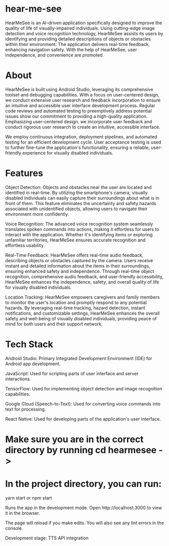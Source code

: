 # hear-me-see
HearMeSee is an AI-driven application specifically designed to improve the quality of life of visually-impaired individuals. Using cutting-edge image detection and voice recognition technology, HearMeSee assists its users by identifying and providing detailed descriptions of objects or obstacles within their environment. The application delivers real-time feedback, enhancing navigation safety. With the help of HearMeSee, user independence, and convenience are promoted.


# About

HearMeSee is built using Android Studio, leveraging its comprehensive toolset and debugging capabilities. With a focus on user-centered design, we conduct extensive user research and feedback incorporation to ensure an intuitive and accessible user interface development process. Regular code reviews and automated testing to preemptively address potential issues show our commitment to providing a high-quality application. Emphasizing user-centered design, we incorporate user feedback and conduct rigorous user research to create an intuitive, accessible interface. 

We employ continuous integration, deployment pipelines, and automated testing for an efficient development cycle. User acceptance testing is used to further fine-tune the application's functionality, ensuring a reliable, user-friendly experience for visually disabled individuals.

# Features

Object Detection: Objects and obstacles near the user are located and identified in real-time. By utilizing the smartphone's camera, visually disabled individuals can easily capture their surroundings about what is in front of them. This feature eliminates the uncertainty and safety hazards associated with unidentified objects, allowing users to navigate their environment more confidently.

Voice Recognition: The advanced voice recognition system seamlessly translates spoken commands into actions, making it effortless for users to interact with the application. Whether it's identifying items or exploring unfamiliar territories, HearMeSee ensures accurate recognition and effortless usability.

Real-Time Feedback: HearMeSee offers real-time audio feedback, describing objects or obstacles captured by the camera. Users receive instant and detailed information about the items in their surroundings, ensuring enhanced safety and independence. Through real-time object recognition, comprehensive audio feedback, and user-friendly accessibility, HearMeSee enhances the independence, safety, and overall quality of life for visually disabled individuals.

Location Tracking: HearMeSee empowers caregivers and family members to monitor the user's location and promptly respond to any potential hazards. By leveraging real-time tracking, hazard detection, instant notifications, and customizable settings, HearMeSee enhances the overall safety and well-being of visually disabled individuals, providing peace of mind for both users and their support network.

# Tech Stack

Android Studio: Primary Integrated Development Environment (IDE) for Android app development.

JavaScript: Used for scripting parts of user interface and server interactions.

TensorFlow: Used for implementing object detection and image recognition capabilities.

Google Cloud (Speech-to-Text): Used for converting voice commands into text for processing.

React Native: Used for developing parts of the application's user interface.

# Make sure you are in the correct directory by running cd hearmesee ->
# In the project directory, you can run:

yarn start or
npm start

Runs the app in the development mode.
Open http://localhost:3000 to view it in the browser.

The page will reload if you make edits.
You will also see any lint errors in the console.

Development stage: TTS API integration
